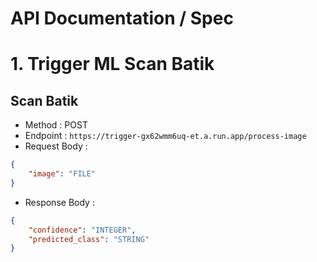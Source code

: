 # API Documentation / Spec
# 1. Trigger ML Scan Batik
## Scan Batik
- Method : POST
- Endpoint : `https://trigger-gx62wmm6uq-et.a.run.app/process-image`
- Request Body :
```json 
{
    "image": "FILE"
}
```
- Response Body : 
```json 
{
    "confidence": "INTEGER",
    "predicted_class": "STRING"
}
```